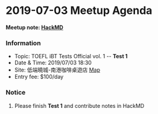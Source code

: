 # 2019-07-03 Meetup Agenda

**Meetup note: [HackMD](https://hackmd.io/@O2QQ32VBTpKuDPQMPeHxKw/ByV0n8geH)**

### Information

* Topic: TOEFL iBT Tests Official vol. 1 -- **Test 1**
* Date & Time: 2019/07/03 18:30
* Site: 低端曉城-南港咖啡桌遊店 [Map](https://www.google.com/maps/place/低端曉城-南港咖啡桌遊店/@25.0608157,121.609603,15.84z/data=!4m5!3m4!1s0x0:0xfccb294c85c563b9!8m2!3d25.059656!4d121.6105689)
* Entry fee: $100/day

### Notice

1. Please finish **Test 1** and contribute notes in HackMD
